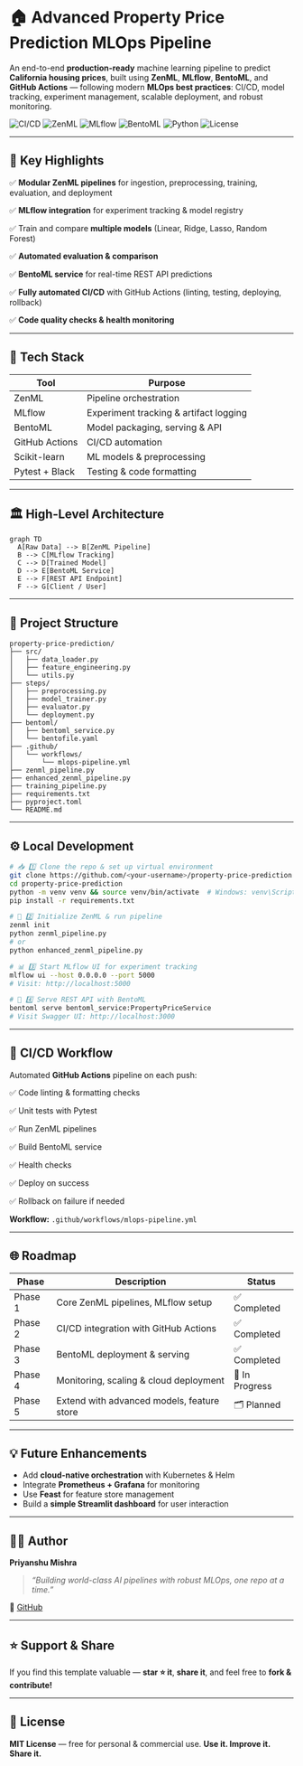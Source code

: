 # 🏠 Advanced Property Price Prediction MLOps Pipeline

An end-to-end **production-ready** machine learning pipeline to predict **California housing prices**, built using **ZenML**, **MLflow**, **BentoML**, and **GitHub Actions** — following modern **MLOps best practices**: CI/CD, model tracking, experiment management, scalable deployment, and robust monitoring.

![CI/CD](https://github.com/priyanshumishra610/property-price-prediction/actions/workflows/mlops-pipeline.yml/badge.svg)
![ZenML](https://img.shields.io/badge/MLOps-ZenML-orange)
![MLflow](https://img.shields.io/badge/Tracking-MLflow-blue)
![BentoML](https://img.shields.io/badge/Serving-BentoML-green)
![Python](https://img.shields.io/badge/Python-3.10%2B-yellow)
![License](https://img.shields.io/badge/license-MIT-brightgreen)

---

## 🎯 Key Highlights

✅ **Modular ZenML pipelines** for ingestion, preprocessing, training, evaluation, and deployment

✅ **MLflow integration** for experiment tracking & model registry

✅ Train and compare **multiple models** (Linear, Ridge, Lasso, Random Forest)

✅ **Automated evaluation & comparison**

✅ **BentoML service** for real-time REST API predictions

✅ **Fully automated CI/CD** with GitHub Actions (linting, testing, deploying, rollback)

✅ **Code quality checks & health monitoring**

---

## 🧠 Tech Stack

| Tool           | Purpose                                |
| -------------- | -------------------------------------- |
| ZenML          | Pipeline orchestration                 |
| MLflow         | Experiment tracking & artifact logging |
| BentoML        | Model packaging, serving & API         |
| GitHub Actions | CI/CD automation                       |
| Scikit-learn   | ML models & preprocessing              |
| Pytest + Black | Testing & code formatting              |

---

## 🏛️ High-Level Architecture

```mermaid
graph TD
  A[Raw Data] --> B[ZenML Pipeline]
  B --> C[MLflow Tracking]
  C --> D[Trained Model]
  D --> E[BentoML Service]
  E --> F[REST API Endpoint]
  F --> G[Client / User]
```

---

## 📂 Project Structure

```plaintext
property-price-prediction/
├── src/
│   ├── data_loader.py
│   ├── feature_engineering.py
│   └── utils.py
├── steps/
│   ├── preprocessing.py
│   ├── model_trainer.py
│   ├── evaluator.py
│   └── deployment.py
├── bentoml/
│   ├── bentoml_service.py
│   └── bentofile.yaml
├── .github/
│   └── workflows/
│       └── mlops-pipeline.yml
├── zenml_pipeline.py
├── enhanced_zenml_pipeline.py
├── training_pipeline.py
├── requirements.txt
├── pyproject.toml
└── README.md
```

---

## ⚙️ Local Development

```bash
# 📥 1️⃣ Clone the repo & set up virtual environment
git clone https://github.com/<your-username>/property-price-prediction.git
cd property-price-prediction
python -m venv venv && source venv/bin/activate  # Windows: venv\Scripts\activate
pip install -r requirements.txt

# 🔗 2️⃣ Initialize ZenML & run pipeline
zenml init
python zenml_pipeline.py
# or
python enhanced_zenml_pipeline.py

# 📊 3️⃣ Start MLflow UI for experiment tracking
mlflow ui --host 0.0.0.0 --port 5000
# Visit: http://localhost:5000

# 🚀 4️⃣ Serve REST API with BentoML
bentoml serve bentoml_service:PropertyPriceService
# Visit Swagger UI: http://localhost:3000
```

---

## 🔁 CI/CD Workflow

Automated **GitHub Actions** pipeline on each push:

✅ Code linting & formatting checks

✅ Unit tests with Pytest

✅ Run ZenML pipelines

✅ Build BentoML service

✅ Health checks

✅ Deploy on success

✅ Rollback on failure if needed

**Workflow:** `.github/workflows/mlops-pipeline.yml`

---

## 🌐 Roadmap

| Phase   | Description                                | Status         |
| ------- | ------------------------------------------ | -------------- |
| Phase 1 | Core ZenML pipelines, MLflow setup         | ✅ Completed    |
| Phase 2 | CI/CD integration with GitHub Actions      | ✅ Completed    |
| Phase 3 | BentoML deployment & serving               | ✅ Completed    |
| Phase 4 | Monitoring, scaling & cloud deployment     | 🚧 In Progress |
| Phase 5 | Extend with advanced models, feature store | 🗂️ Planned    |

---

## 💡 Future Enhancements

* Add **cloud-native orchestration** with Kubernetes & Helm
* Integrate **Prometheus + Grafana** for monitoring
* Use **Feast** for feature store management
* Build a **simple Streamlit dashboard** for user interaction

---

## 👨‍💻 Author

**Priyanshu Mishra**

> *“Building world-class AI pipelines with robust MLOps, one repo at a time.”*

🔗 [GitHub](https://github.com/priyanshumishra610)

---

## ⭐️ Support & Share

If you find this template valuable — **star ⭐️ it**, **share it**, and feel free to **fork & contribute!**

---

## 📄 License

**MIT License** — free for personal & commercial use.
**Use it. Improve it. Share it.**



